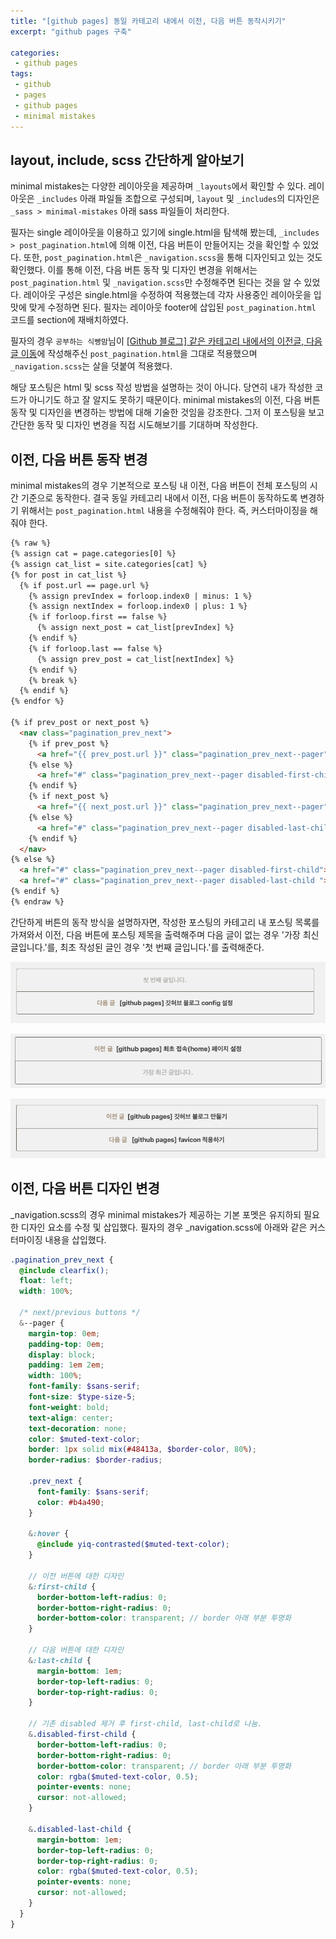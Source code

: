 ```yaml
---
title: "[github pages] 동일 카테고리 내에서 이전, 다음 버튼 동작시키기"
excerpt: "github pages 구축"

categories:
 - github pages
tags:
 - github
 - pages
 - github pages
 - minimal mistakes
---
```

## layout, include, scss 간단하게 알아보기
minimal mistakes는 다양한 레이아웃을 제공하며 `_layouts`에서 확인할 수 있다. 레이아웃은 `_includes` 아래 파일들 조합으로 구성되며, `layout` 및 `_includes`의 디자인은 `_sass > minimal-mistakes` 아래 sass 파일들이 처리한다.

필자는 single 레이아웃을 이용하고 있기에 single.html을 탐색해 봤는데, `_includes > post_pagination.html`에 의해 이전, 다음 버튼이 만들어지는 것을 확인할 수 있었다. 또한, `post_pagination.html`은 `_navigation.scss`을 통해 디자인되고 있는 것도 확인했다. 이를 통해 이전, 다음 버튼 동작 및 디자인 변경을 위해서는 `post_pagination.html` 및 `_navigation.scss`만 수정해주면 된다는 것을 알 수 있었다. 레이아웃 구성은 single.html을 수정하여 적용했는데 각자 사용중인 레이아웃을 입맛에 맞게 수정하면 된다. 필자는 레이아웃 footer에 삽입된 `post_pagination.html` 코드를 section에 재배치하였다.

필자의 경우 `공부하는 식빵맘`님이 [[Github 블로그] 같은 카테고리 내에서의 이전글, 다음글 이동](https://ansohxxn.github.io/blog/prevnext/)에 작성해주신 `post_pagination.html`을 그대로 적용했으며 `_navigation.scss`는 살을 덧붙여 적용했다.

해당 포스팅은 html 및 scss 작성 방법을 설명하는 것이 아니다. 당연히 내가 작성한 코드가 아니기도 하고 잘 알지도 못하기 때문이다. minimal mistakes의 이전, 다음 버튼 동작 및 디자인을 변경하는 방법에 대해 기술한 것임을 강조한다. 그저 이 포스팅을 보고 간단한 동작 및 디자인 변경을 직접 시도해보기를 기대하며 작성한다.

## 이전, 다음 버튼 동작 변경
minimal mistakes의 경우 기본적으로 포스팅 내 이전, 다음 버튼이 전체 포스팅의 시간 기준으로 동작한다. 결국 동일 카테고리 내에서 이전, 다음 버튼이 동작하도록 변경하기 위해서는 `post_pagination.html` 내용을 수정해줘야 한다. 즉, 커스터마이징을 해줘야 한다.

```html
{% raw %}
{% assign cat = page.categories[0] %}
{% assign cat_list = site.categories[cat] %}
{% for post in cat_list %}
  {% if post.url == page.url %}
  	{% assign prevIndex = forloop.index0 | minus: 1 %}
  	{% assign nextIndex = forloop.index0 | plus: 1 %}
  	{% if forloop.first == false %}
  	  {% assign next_post = cat_list[prevIndex] %}
  	{% endif %}
  	{% if forloop.last == false %}
  	  {% assign prev_post = cat_list[nextIndex] %}
  	{% endif %}
  	{% break %}
  {% endif %}
{% endfor %}

{% if prev_post or next_post %}
  <nav class="pagination_prev_next">
    {% if prev_post %}
      <a href="{{ prev_post.url }}" class="pagination_prev_next--pager"><span class="prev_next">이전 글  &nbsp</span>{{ prev_post.title }}</a>
    {% else %}
      <a href="#" class="pagination_prev_next--pager disabled-first-child">첫 번째 글입니다.</a>
    {% endif %}
    {% if next_post %}
      <a href="{{ next_post.url }}" class="pagination_prev_next--pager"><span class="prev_next">다음 글  &nbsp  </span>{{ next_post.title }}</a>
    {% else %}
      <a href="#" class="pagination_prev_next--pager disabled-last-child ">가장 최근 글입니다.</a>
    {% endif %}
  </nav>
{% else %}
  <a href="#" class="pagination_prev_next--pager disabled-first-child">첫 번째 글입니다.</a>
  <a href="#" class="pagination_prev_next--pager disabled-last-child ">가장 최근 글입니다.</a>
{% endif %}
{% endraw %}
```

간단하게 버튼의 동작 방식을 설명하자면, 작성한 포스팅의 카테고리 내 포스팅 목록를 가져와서 이전, 다음 버튼에 포스팅 제목을 출력해주며 다음 글이 없는 경우 '가장 최신 글입니다.'를, 최초 작성된 글인 경우 '첫 번째 글입니다.'를 출력해준다.

![prev next first post](/assets/prev_next_first_post.png)

![prev next recent post](/assets/prev_next_recent_post.png)

![prev next post](/assets/prev_next_post.png)

## 이전, 다음 버튼 디자인 변경
_navigation.scss의 경우 minimal mistakes가 제공하는 기본 포멧은 유지하되 필요한 디자인 요소를 수정 및 삽입했다. 필자의 경우 _navigation.scss에 아래와 같은 커스터마이징 내용을 삽입했다.

```scss
.pagination_prev_next {
  @include clearfix();
  float: left;
  width: 100%;
  
  /* next/previous buttons */
  &--pager {
    margin-top: 0em;
    padding-top: 0em;
    display: block;
    padding: 1em 2em;
    width: 100%;
    font-family: $sans-serif;
    font-size: $type-size-5;
    font-weight: bold;
    text-align: center;
    text-decoration: none;
    color: $muted-text-color;
    border: 1px solid mix(#48413a, $border-color, 80%);
    border-radius: $border-radius;

    .prev_next {
      font-family: $sans-serif;
      color: #b4a490;
    }

    &:hover {
      @include yiq-contrasted($muted-text-color);
    }

    // 이전 버튼에 대한 디자인
    &:first-child {
      border-bottom-left-radius: 0;
      border-bottom-right-radius: 0;
      border-bottom-color: transparent; // border 아래 부분 투명화
    }

    // 다음 버튼에 대한 디자인
    &:last-child {
      margin-bottom: 1em;
      border-top-left-radius: 0;
      border-top-right-radius: 0;
    }

    // 기존 disabled 제거 후 first-child, last-child로 나눔.
    &.disabled-first-child {
      border-bottom-left-radius: 0;
      border-bottom-right-radius: 0;
      border-bottom-color: transparent; // border 아래 부분 투명화 
      color: rgba($muted-text-color, 0.5);
      pointer-events: none;
      cursor: not-allowed;
    }

    &.disabled-last-child {
      margin-bottom: 1em;
      border-top-left-radius: 0;
      border-top-right-radius: 0;
      color: rgba($muted-text-color, 0.5);
      pointer-events: none;
      cursor: not-allowed;
    }
  }
}
```